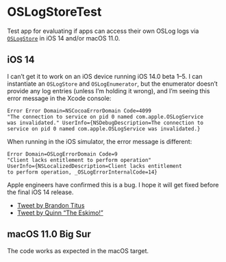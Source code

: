 # OSLogStoreTest

Test app for evaluating if apps can access their own OSLog logs via [`OSLogStore`](https://developer.apple.com/documentation/oslog/oslogstore?language=objc) in iOS 14 and/or macOS 11.0.

## iOS 14

I can’t get it to work on an iOS device running iOS 14.0 beta 1–5. I can instantiate an `OSLogStore` and `OSLogEnumerator`, but the enumerator doesn’t provide any log entries (unless I’m holding it wrong), and I’m seeing this error message in the Xcode console:

```
Error Error Domain=NSCocoaErrorDomain Code=4099
"The connection to service on pid 0 named com.apple.OSLogService
was invalidated." UserInfo={NSDebugDescription=The connection to
service on pid 0 named com.apple.OSLogService was invalidated.}
```

When running in the iOS simulator, the error message is different:

```
Error Domain=OSLogErrorDomain Code=9
"Client lacks entitlement to perform operation"
UserInfo={NSLocalizedDescription=Client lacks entitlement
to perform operation, _OSLogErrorInternalCode=14}
```

Apple engineers have confirmed this is a bug. I hope it will get fixed before the final iOS 14 release.

* [Tweet by Brandon Titus](https://twitter.com/bjtitus/status/1276211162506424323)
* [Tweet by Quinn “The Eskimo!”](https://twitter.com/justkwin/status/1276271590360199172)

## macOS 11.0 Big Sur

The code works as expected in the macOS target.
